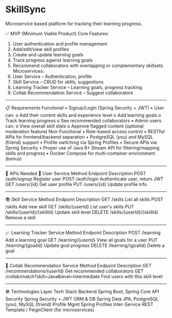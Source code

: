 # SkillSync
Microservice based platform for tracking their learning progress.


✅ MVP (Minimum Viable Product)
Core Features:
1.	User authentication and profile management
2.	Add/edit/view skill profiles
3.	Create and update learning goals
4.	Track progress against learning goals
5.	Recommend collaborators with overlapping or complementary skillsets
Microservices:
1.	User Service – Authentication, profile
2.	Skill Service – CRUD for skills, suggestions
3.	Learning Tracker Service – Learning goals, progress tracking
4.	Collab Recommendation Service – Suggest collaborators
________________________________________
📋 Requirements
Functional
•	Signup/Login (Spring Security + JWT)
•	User can:
o	Add their current skills and experience level
o	Add learning goals
o	Track learning progress
o	See recommended collaborators
•	Admin users can:
o	View overall skill stats
o	Approve flagged content (optional moderation feature)
Non-Functional
•	Role-based access control
•	RESTful APIs for frontend/backend separation
•	PostgreSQL (you) and MySQL (friend) support
•	Profile switching via Spring Profiles
•	Secure APIs via Spring Security
•	Proper use of Java 8+ Stream API for filtering/mapping skills and progress
•	Docker Compose for multi-container environment (bonus)
________________________________________
🔌 APIs Needed
🧑 User Service
Method	Endpoint	Description
POST	/auth/signup	Register user
POST	/auth/login	Authenticate user, return JWT
GET	/users/{id}	Get user profile
PUT	/users/{id}	Update profile info
________________________________________
📚 Skill Service
Method	Endpoint	Description
GET	/skills	List all skills
POST	/skills	Add new skill
GET	/skills/{userId}	List user's skills
PUT	/skills/{userId}/{skillId}	Update skill level
DELETE	/skills/{userId}/{skillId}	Remove a skill
________________________________________
📈 Learning Tracker Service
Method	Endpoint	Description
POST	/learning	Add a learning goal
GET	/learning/{userId}	View all goals for a user
PUT	/learning/{goalId}	Update goal progress
DELETE	/learning/{goalId}	Delete a goal
________________________________________
🤝 Collab Recommendation Service
Method	Endpoint	Description
GET	/recommendations/{userId}	Get recommended collaborators
GET	/collab/match?skill=Java&level=Intermediate	Find users with this skill level
________________________________________
🛠️ Technologies
Layer	Tech Stack
Backend	Spring Boot, Spring Core
API Security	Spring Security + JWT
ORM & DB	Spring Data JPA, PostgreSQL (you), MySQL (friend)
Profile Mgmt	Spring Profiles
Inter-Service	REST Template / FeignClient (for microservices)

